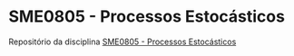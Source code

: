 # SME0805 - Processos Estocásticos

Repositório da disciplina [SME0805 - Processos Estocásticos](https://uspdigital.usp.br/jupiterweb/obterDisciplina?sgldis=SME0805&codcur=55041&codhab=0)
